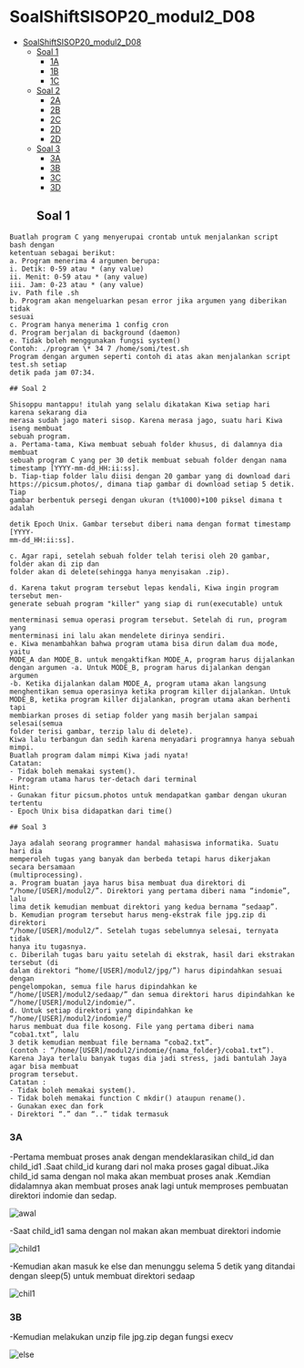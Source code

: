 # SoalShiftSISOP20_modul2_D08
- [SoalShiftSISOP20_modul2_D08](#soalshiftsisop20modul2d08)
  - [Soal 1](#soal-1)
    - [1A](#1a)
    - [1B](#1b)
    - [1C](#1c)
  - [Soal 2](#soal-2)
    - [2A](#2a)
    - [2B](#2b)
    - [2C](#2c)
    - [2D](#2d)
    - [2D](#2e)
  - [Soal 3](#soal-3)
    - [3A](#3a)
    - [3B](#3b)
    - [3C](#3c)
    - [3D](#3d)
    ## Soal 1 
```
Buatlah program C yang menyerupai crontab untuk menjalankan script bash dengan
ketentuan sebagai berikut:
a. Program menerima 4 argumen berupa:
i. Detik: 0-59 atau * (any value)
ii. Menit: 0-59 atau * (any value)
iii. Jam: 0-23 atau * (any value)
iv. Path file .sh
b. Program akan mengeluarkan pesan error jika argumen yang diberikan tidak
sesuai
c. Program hanya menerima 1 config cron
d. Program berjalan di background (daemon)
e. Tidak boleh menggunakan fungsi system()
Contoh: ./program \* 34 7 /home/somi/test.sh
Program dengan argumen seperti contoh di atas akan menjalankan script test.sh setiap
detik pada jam 07:34.
```
    ## Soal 2 
```
Shisoppu mantappu! itulah yang selalu dikatakan Kiwa setiap hari karena sekarang dia
merasa sudah jago materi sisop. Karena merasa jago, suatu hari Kiwa iseng membuat
sebuah program.
a. Pertama-tama, Kiwa membuat sebuah folder khusus, di dalamnya dia membuat
sebuah program C yang per 30 detik membuat sebuah folder dengan nama
timestamp [YYYY-mm-dd_HH:ii:ss].
b. Tiap-tiap folder lalu diisi dengan 20 gambar yang di download dari
https://picsum.photos/, dimana tiap gambar di download setiap 5 detik. Tiap
gambar berbentuk persegi dengan ukuran (t%1000)+100 piksel dimana t adalah

detik Epoch Unix. Gambar tersebut diberi nama dengan format timestamp [YYYY-
mm-dd_HH:ii:ss].

c. Agar rapi, setelah sebuah folder telah terisi oleh 20 gambar, folder akan di zip dan
folder akan di delete(sehingga hanya menyisakan .zip).

d. Karena takut program tersebut lepas kendali, Kiwa ingin program tersebut men-
generate sebuah program "killer" yang siap di run(executable) untuk

menterminasi semua operasi program tersebut. Setelah di run, program yang
menterminasi ini lalu akan mendelete dirinya sendiri.
e. Kiwa menambahkan bahwa program utama bisa dirun dalam dua mode, yaitu
MODE_A dan MODE_B. untuk mengaktifkan MODE_A, program harus dijalankan
dengan argumen -a. Untuk MODE_B, program harus dijalankan dengan argumen
-b. Ketika dijalankan dalam MODE_A, program utama akan langsung
menghentikan semua operasinya ketika program killer dijalankan. Untuk
MODE_B, ketika program killer dijalankan, program utama akan berhenti tapi
membiarkan proses di setiap folder yang masih berjalan sampai selesai(semua
folder terisi gambar, terzip lalu di delete).
Kiwa lalu terbangun dan sedih karena menyadari programnya hanya sebuah mimpi.
Buatlah program dalam mimpi Kiwa jadi nyata!
Catatan:
- Tidak boleh memakai system().
- Program utama harus ter-detach dari terminal
Hint:
- Gunakan fitur picsum.photos untuk mendapatkan gambar dengan ukuran
tertentu
- Epoch Unix bisa didapatkan dari time()

```
    ## Soal 3 
```
Jaya adalah seorang programmer handal mahasiswa informatika. Suatu hari dia
memperoleh tugas yang banyak dan berbeda tetapi harus dikerjakan secara bersamaan
(multiprocessing).
a. Program buatan jaya harus bisa membuat dua direktori di
“/home/[USER]/modul2/”. Direktori yang pertama diberi nama “indomie”, lalu
lima detik kemudian membuat direktori yang kedua bernama “sedaap”.
b. Kemudian program tersebut harus meng-ekstrak file jpg.zip di direktori
“/home/[USER]/modul2/”. Setelah tugas sebelumnya selesai, ternyata tidak
hanya itu tugasnya.
c. Diberilah tugas baru yaitu setelah di ekstrak, hasil dari ekstrakan tersebut (di
dalam direktori “home/[USER]/modul2/jpg/”) harus dipindahkan sesuai dengan
pengelompokan, semua file harus dipindahkan ke
“/home/[USER]/modul2/sedaap/” dan semua direktori harus dipindahkan ke
“/home/[USER]/modul2/indomie/”.
d. Untuk setiap direktori yang dipindahkan ke “/home/[USER]/modul2/indomie/”
harus membuat dua file kosong. File yang pertama diberi nama “coba1.txt”, lalu
3 detik kemudian membuat file bernama “coba2.txt”.
(contoh : “/home/[USER]/modul2/indomie/{nama_folder}/coba1.txt”).
Karena Jaya terlalu banyak tugas dia jadi stress, jadi bantulah Jaya agar bisa membuat
program tersebut.
Catatan :
- Tidak boleh memakai system().
- Tidak boleh memakai function C mkdir() ataupun rename().
- Gunakan exec dan fork
- Direktori “.” dan “..” tidak termasuk 
```

 ### 3A
-Pertama membuat proses anak dengan mendeklarasikan child_id dan child_id1 .Saat child_id kurang dari nol maka proses gagal dibuat.Jika child_id sama dengan nol maka akan membuat proses anak .Kemdian didalamnya akan membuat proses anak lagi untuk memproses pembuatan direktori indomie dan sedap.

![awal](https://user-images.githubusercontent.com/57948206/76605117-7eee1300-6542-11ea-9225-6a163cd553b5.png)

-Saat child_id1 sama dengan nol makan akan membuat direktori indomie

![child1](https://user-images.githubusercontent.com/57948206/76604705-c88a2e00-6541-11ea-94c5-3697b66e1c8d.png)

-Kemudian akan masuk ke else dan menunggu selema 5 detik yang ditandai dengan sleep(5) untuk membuat direktori sedaap

![chil1](https://user-images.githubusercontent.com/57948206/76605122-801f4000-6542-11ea-89b2-2b1ff7a0460b.png)

 ### 3B
-Kemudian melakukan unzip file jpg.zip degan fungsi execv

![else](https://user-images.githubusercontent.com/57948206/76605126-81506d00-6542-11ea-8251-62ce5987a5d3.png)

